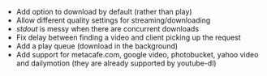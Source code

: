 * Add option to download by default (rather than play)
* Allow different quality settings for streaming/downloading
* *stdout* is messy when there are concurrent downloads
* Fix delay between finding a video and client picking up the request
* Add a play queue (download in the background)
* Add support for metacafe.com, google video, photobucket, yahoo video and dailymotion (they are already supported by youtube-dl)
